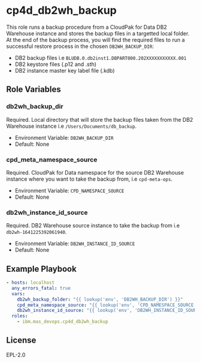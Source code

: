 cp4d_db2wh_backup
==========

This role runs a backup procedure from a CloudPak for Data DB2 Warehouse instance and stores the backup files in a targetted local folder.
At the end of the backup process, you will find the required files to run a successful restore process in the chosen `DB2WH_BACKUP_DIR`:

- DB2 backup files i.e `BLUDB.0.db2inst1.DBPART000.202XXXXXXXXXXX.001`
- DB2 keystore files (.p12 and .sth)
- DB2 instance master key label file (.kdb)

Role Variables
--------------

### db2wh_backup_dir
Required. Local directory that will store the backup files taken from the DB2 Warehouse instance i.e `/Users/Documents/db_backup`.

- Environment Variable: `DB2WH_BACKUP_DIR`
- Default: None

### cpd_meta_namespace_source
Required. CloudPak for Data namespace for the source DB2 Warehouse instance where you want to take the backup from, i.e `cpd-meta-ops`.

- Environment Variable: `CPD_NAMESPACE_SOURCE`
- Default: None

### db2wh_instance_id_source
Required. DB2 Warehouse source instance to take the backup from i.e `db2wh-1641225392061940`.

- Environment Variable: `DB2WH_INSTANCE_ID_SOURCE`
- Default: None

Example Playbook
----------------

```yaml
- hosts: localhost
  any_errors_fatal: true
  vars:
    db2wh_backup_folder: "{{ lookup('env', 'DB2WH_BACKUP_DIR') }}"
    cpd_meta_namespace_source: "{{ lookup('env', 'CPD_NAMESPACE_SOURCE') }}"
    db2wh_instance_id_source: "{{ lookup('env', 'DB2WH_INSTANCE_ID_SOURCE') }}"
  roles:
    - ibm.mas_devops.cp4d_db2wh_backup
```

License
-------

EPL-2.0
